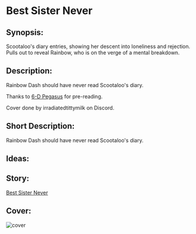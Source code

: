 # Best Sister Never

## Synopsis:
Scootaloo's diary entries, showing her descent into loneliness and rejection. Pulls out to reveal Rainbow, who is on the verge of a mental breakdown.

## Description:
Rainbow Dash should have never read Scootaloo's diary.

Thanks to [6-D Pegasus](https://www.fimfiction.net/user/293755/6-D+Pegasus) for pre-reading.

Cover done by irradiatedtittymilk on Discord.

## Short Description:
Rainbow Dash should have never read Scootaloo's diary.

## Ideas:


## Story:
[Best Sister Never](best-sister-never.md)

## Cover:
![cover](./best-sister-never-cover.png)